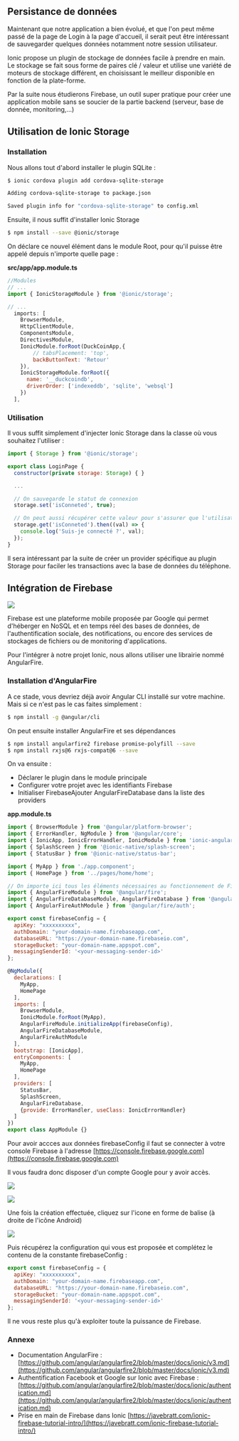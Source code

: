 ## Persistance de données

Maintenant que notre application a bien évolué, et que l'on peut même passé de la page de Login à la page d'accueil, il serait peut être intéressant de sauvegarder quelques données notamment notre session utilisateur.

Ionic propose un plugin de stockage de données facile à prendre en main. Le stockage se fait sous forme de paires clé / valeur et utilise une variété de moteurs de stockage différent, en choisissant le meilleur disponible en fonction de la plate-forme.

Par la suite nous étudierons Firebase, un outil super pratique pour créer une application mobile sans se soucier de la partie backend \(serveur, base de donnée, monitoring,...\)

## Utilisation de Ionic Storage

### Installation

Nous allons tout d'abord installer le plugin SQLite :

```bash
$ ionic cordova plugin add cordova-sqlite-storage

Adding cordova-sqlite-storage to package.json

Saved plugin info for "cordova-sqlite-storage" to config.xml
```

Ensuite, il nous suffit d'installer Ionic Storage

```bash
$ npm install --save @ionic/storage
```

On déclare ce nouvel élément dans le module Root, pour qu'il puisse être appelé depuis n'importe quelle page :

**src/app/app.module.ts**

```js
//Modules
// ...
import { IonicStorageModule } from '@ionic/storage';

// ...
  imports: [
    BrowserModule,
    HttpClientModule,
    ComponentsModule,
    DirectivesModule,
    IonicModule.forRoot(DuckCoinApp,{
        // tabsPlacement: 'top',
        backButtonText: 'Retour'
    }),
    IonicStorageModule.forRoot({
      name: '__duckcoindb',
      driverOrder: ['indexeddb', 'sqlite', 'websql']
    })
  ],
```

### Utilisation

Il vous suffit simplement d'injecter Ionic Storage dans la classe où vous souhaitez l'utiliser :

```js
import { Storage } from '@ionic/storage';

export class LoginPage {
  constructor(private storage: Storage) { }

  ...

  // On sauvegarde le statut de connexion
  storage.set('isConneted', true);

  // On peut aussi récupérer cette valeur pour s'assurer que l'utilisateur a le droit d'afficher une page
  storage.get('isConneted').then((val) => {
    console.log('Suis-je connecté ?', val);
  });
}
```

Il sera intéressant par la suite de créer un provider spécifique au plugin Storage pour faciler les transactions avec la base de données du téléphone.

## Intégration de Firebase

![](/assets/logo-standard-firebase.png)

Firebase est une plateforme mobile proposée par Google qui permet d'héberger en NoSQL et en temps réel des bases de données, de l'authentification sociale, des notifications, ou encore des services de stockages de fichiers ou de monitoring d'applications.

Pour l'intégrer à notre projet Ionic, nous allons utiliser une librairie nommé AngularFire.

### Installation d'AngularFire

A ce stade, vous devriez déjà avoir  Angular CLI installé sur votre machine. Mais si ce n'est pas le cas faites simplement :

```bash
$ npm install -g @angular/cli
```

On peut ensuite installer AngularFire et ses dépendances

```bash
$ npm install angularfire2 firebase promise-polyfill --save
$ npm install rxjs@6 rxjs-compat@6 --save
```

On va ensuite :

* Déclarer le plugin dans le module principale
* Configurer votre projet avec les identifiants Firebase
* Initialiser FirebaseAjouter AngularFireDatabase dans la liste des providers

**app.module.ts**

```js
import { BrowserModule } from '@angular/platform-browser';
import { ErrorHandler, NgModule } from '@angular/core';
import { IonicApp, IonicErrorHandler, IonicModule } from 'ionic-angular';
import { SplashScreen } from '@ionic-native/splash-screen';
import { StatusBar } from '@ionic-native/status-bar';

import { MyApp } from './app.component';
import { HomePage } from '../pages/home/home';

// On importe ici tous les éléments nécessaires au fonctionnement de Firebase
import { AngularFireModule } from '@angular/fire';
import { AngularFireDatabaseModule, AngularFireDatabase } from '@angular/fire/database';
import { AngularFireAuthModule } from '@angular/fire/auth';

export const firebaseConfig = {
  apiKey: "xxxxxxxxxx",
  authDomain: "your-domain-name.firebaseapp.com",
  databaseURL: "https://your-domain-name.firebaseio.com",
  storageBucket: "your-domain-name.appspot.com",
  messagingSenderId: '<your-messaging-sender-id>'
};

@NgModule({
  declarations: [
    MyApp,
    HomePage
  ],
  imports: [
    BrowserModule,
    IonicModule.forRoot(MyApp),
    AngularFireModule.initializeApp(firebaseConfig),
    AngularFireDatabaseModule,
    AngularFireAuthModule
  ],
  bootstrap: [IonicApp],
  entryComponents: [
    MyApp,
    HomePage
  ],
  providers: [
    StatusBar,
    SplashScreen,
    AngularFireDatabase,
    {provide: ErrorHandler, useClass: IonicErrorHandler}
  ]
})
export class AppModule {}
```

Pour avoir accces aux données firebaseConfig il faut se connecter à votre console Firebase à l'adresse [https://console.firebase.google.com](https://console.firebase.google.com)

Il vous faudra donc disposer d'un compte Google pour y avoir accès.

![](/assets/firebase_step3.png)

![](/assets/firebase_step_1.png)

Une fois la création effectuée, cliquez sur l'icone en forme de balise \(à droite de l'icône Android\)

![](/assets/firebase_step4.png)

Puis récupérez la configuration qui vous est proposée et complétez le contenu de la constante firebaseConfig : 

```js
export const firebaseConfig = {
  apiKey: "xxxxxxxxxx",
  authDomain: "your-domain-name.firebaseapp.com",
  databaseURL: "https://your-domain-name.firebaseio.com",
  storageBucket: "your-domain-name.appspot.com",
  messagingSenderId: '<your-messaging-sender-id>'
};
```

Il ne vous reste plus qu'à exploiter toute la puissance de Firebase.

### Annexe

* Documentation AngularFire : [https://github.com/angular/angularfire2/blob/master/docs/ionic/v3.md](https://github.com/angular/angularfire2/blob/master/docs/ionic/v3.md)
* Authentification Facebook et Google sur Ionic avec Firebase : [https://github.com/angular/angularfire2/blob/master/docs/ionic/authentication.md](https://github.com/angular/angularfire2/blob/master/docs/ionic/authentication.md)
* Prise en main de Firebase dans Ionic [https://javebratt.com/ionic-firebase-tutorial-intro/](https://javebratt.com/ionic-firebase-tutorial-intro/)



